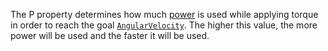 The P property determines how much
[power](https://create.roblox.com/docs/https://en.wikipedia.org/wiki/Power_(physics)) is used while
applying torque in order to reach the goal
[`AngularVelocity`](https://create.roblox.com/docs/reference/engine/classes/BodyAngularVelocity#AngularVelocity). The higher
this value, the more power will be used and the faster it will be used.